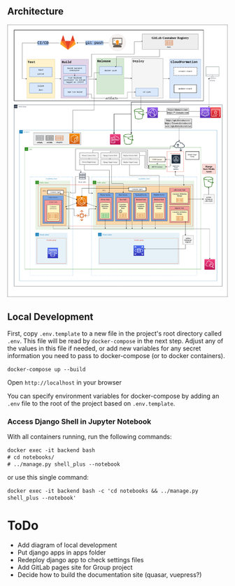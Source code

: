 ## Architecture

![png](/architecture.png)

## Local Development

First, copy `.env.template` to a new file in the project's root directory called `.env`. This file will be read by `docker-compose` in the next step. Adjust any of the values in this file if needed, or add new variables for any secret information you need to pass to docker-compose (or to docker containers).

```
docker-compose up --build
```

Open `http://localhost` in your browser

You can specify environment variables for docker-compose by adding an `.env` file to the root of the project based on `.env.template`.

### Access Django Shell in Jupyter Notebook

With all containers running, run the following commands:

```
docker exec -it backend bash
# cd notebooks/
# ../manage.py shell_plus --notebook
```

or use this single command:

```
docker exec -it backend bash -c 'cd notebooks && ../manage.py shell_plus --notebook'
```

# ToDo

- Add diagram of local development
- Put django apps in apps folder
- Redeploy django app to check settings files
- Add GitLab pages site for Group project
- Decide how to build the documentation site (quasar, vuepress?)
